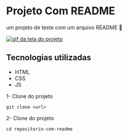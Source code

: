 # Projeto Com README
um projeto de teste com um arquivo README 
🚀

[<img src="../tela.gif" alt="gif da tela do projeto">](https://google.com.br/)

## Tecnologias utilizadas
- HTML
- CSS
- JS

1- Clone do projeto
```
git clone <url>
```

2- Clone do projeto
```
cd repositorio-com-readme
```
